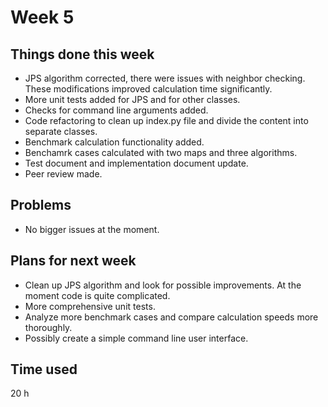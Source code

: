 # Week 5
## Things done this week
* JPS algorithm corrected, there were issues with neighbor checking. These modifications improved calculation time significantly.
* More unit tests added for JPS and for other classes.
* Checks for command line arguments added.
* Code refactoring to clean up index.py file and divide the content into separate classes.
* Benchmark calculation functionality added.
* Benchamrk cases calculated with two maps and three algorithms.
* Test document and implementation document update.
* Peer review made.

## Problems
* No bigger issues at the moment.

## Plans for next week
* Clean up JPS algorithm and look for possible improvements. At the moment code is quite complicated. 
* More comprehensive unit tests.
* Analyze more benchmark cases and compare calculation speeds more thoroughly.
* Possibly create a simple command line user interface.

## Time used
20 h
